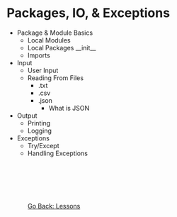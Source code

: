 # Packages, IO, & Exceptions
* Package & Module Basics
    * Local Modules
    * Local Packages
        \_\_init__ 
    * Imports
* Input
    * User Input
    * Reading From Files
        * .txt
        * .csv
        * .json
            * What is JSON
* Output
    * Printing
    * Logging 
* Exceptions
    * Try/Except
    * Handling Exceptions
\
\
\
\
\
\
\
[Go Back: Lessons](../../lessons/README.md)